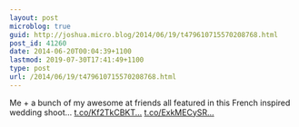 ```yaml
---
layout: post
microblog: true
guid: http://joshua.micro.blog/2014/06/19/t479610715570208768.html
post_id: 41260
date: 2014-06-20T00:04:39+1100
lastmod: 2019-07-30T17:41:49+1100
type: post
url: /2014/06/19/t479610715570208768.html
---
```

Me + a bunch of my awesome at friends all featured in this French inspired wedding shoot... [t.co/Kf2TkCBKT...](http://t.co/Kf2TkCBKTY) [t.co/ExkMECySR...](http://t.co/ExkMECySRP)
